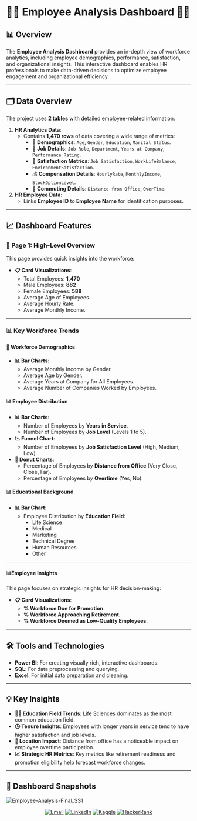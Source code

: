 # 👩‍💼 Employee Analysis Dashboard 👨‍💼  

## 📊 Overview  
The **Employee Analysis Dashboard** provides an in-depth view of workforce analytics, including employee demographics, performance, satisfaction, and organizational insights. This interactive dashboard enables HR professionals to make data-driven decisions to optimize employee engagement and organizational efficiency.  

---

## 🗂️ Data Overview  
The project uses **2 tables** with detailed employee-related information:  
1. **HR Analytics Data**:  
   - Contains **1,470 rows** of data covering a wide range of metrics:  
     - 📅 **Demographics**: `Age`, `Gender`, `Education`, `Marital Status`.  
     - 💼 **Job Details**: `Job Role`, `Department`, `Years at Company`, `Performance Rating`.  
     - 🏢 **Satisfaction Metrics**: `Job Satisfaction`, `WorkLifeBalance`, `EnvironmentSatisfaction`.  
     - 💰 **Compensation Details**: `HourlyRate`, `MonthlyIncome`, `StockOptionLevel`.  
     - 🚗 **Commuting Details**: `Distance from Office`, `OverTime`.  
2. **HR Employee Data**:  
   - Links **Employee ID** to **Employee Name** for identification purposes.  

---

## 📈 Dashboard Features  

### **📍 Page 1: High-Level Overview**  
This page provides quick insights into the workforce:  
- **📋 Card Visualizations**:  
  - Total Employees: **1,470**  
  - Male Employees: **882**  
  - Female Employees: **588**  
  - Average Age of Employees.  
  - Average Hourly Rate.  
  - Average Monthly Income.  

---

### **📊 Key Workforce Trends**  
#### **💼 Workforce Demographics**  
- **📊 Bar Charts**:  
  - Average Monthly Income by Gender.  
  - Average Age by Gender.  
  - Average Years at Company for All Employees.  
  - Average Number of Companies Worked by Employees.  

#### **📊 Employee Distribution**  
- **📊 Bar Charts**:  
  - Number of Employees by **Years in Service**.  
  - Number of Employees by **Job Level** (Levels 1 to 5).  
- **📉 Funnel Chart**:  
  - Number of Employees by **Job Satisfaction Level** (High, Medium, Low).  
- **🍩 Donut Charts**:  
  - Percentage of Employees by **Distance from Office** (Very Close, Close, Far).  
  - Percentage of Employees by **Overtime** (Yes, No).  

#### **📊 Educational Background**  
- **📊 Bar Chart**:  
  - Employee Distribution by **Education Field**:  
    - Life Science  
    - Medical  
    - Marketing  
    - Technical Degree  
    - Human Resources  
    - Other  

---

#### **📊Employee Insights**  
This page focuses on strategic insights for HR decision-making:  
- **📋 Card Visualizations**:  
  - **% Workforce Due for Promotion**.  
  - **% Workforce Approaching Retirement**.  
  - **% Workforce Deemed as Low-Quality Employees**.  

---

## 🛠️ Tools and Technologies  
- **Power BI**: For creating visually rich, interactive dashboards.  
- **SQL**: For data preprocessing and querying.  
- **Excel**: For initial data preparation and cleaning.  

---

## 💡 Key Insights  
- **👩‍🏫 Education Field Trends**: Life Sciences dominates as the most common education field.  
- **🕒 Tenure Insights**: Employees with longer years in service tend to have higher satisfaction and job levels.  
- **📍 Location Impact**: Distance from office has a noticeable impact on employee overtime participation.  
- **📈 Strategic HR Metrics**: Key metrics like retirement readiness and promotion eligibility help forecast workforce changes.  

---

## 📸 Dashboard Snapshots  
![Employee-Analysis-Final_SS1](https://github.com/user-attachments/assets/fef77bd6-0324-4c2c-bc04-0522c2641dcd)

<p align="center"> <a href="mailto:akshay.manchekar2002@gmail.com"><img src="https://img.shields.io/badge/Email-D14836?style=for-the-badge&logo=gmail&logoColor=white" alt="Email"></a> <a href="https://www.linkedin.com/in/akshaymanchekar"><img src="https://img.shields.io/badge/LinkedIn-0077B5?style=for-the-badge&logo=linkedin&logoColor=white" alt="LinkedIn"></a> <a href="https://www.kaggle.com/akshaymanchekar"><img src="https://img.shields.io/badge/Kaggle-20BEFF?style=for-the-badge&logo=kaggle&logoColor=white" alt="Kaggle"></a> <a href="https://www.hackerrank.com/akshay_mancheka1"><img src="https://img.shields.io/badge/HackerRank-2EC866?style=for-the-badge&logo=hackerrank&logoColor=white" alt="HackerRank"></a> </p>
